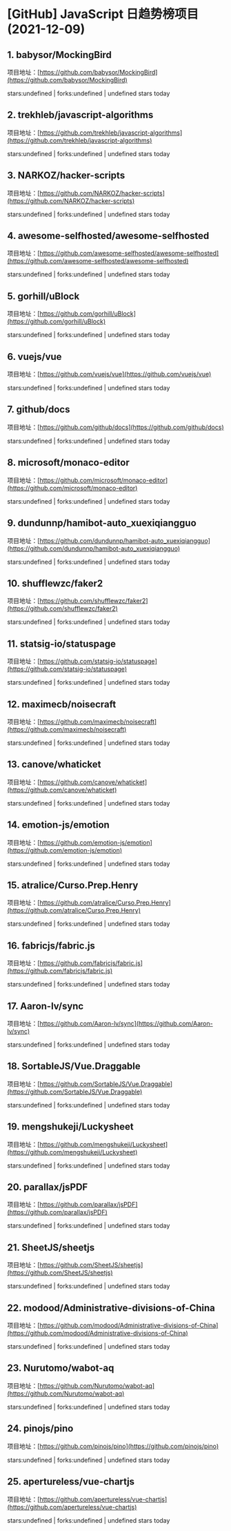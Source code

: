 # [GitHub] JavaScript 日趋势榜项目(2021-12-09)

## 1. babysor/MockingBird 

项目地址：[https://github.com/babysor/MockingBird](https://github.com/babysor/MockingBird)

stars:undefined | forks:undefined | undefined stars today 



## 2. trekhleb/javascript-algorithms 

项目地址：[https://github.com/trekhleb/javascript-algorithms](https://github.com/trekhleb/javascript-algorithms)

stars:undefined | forks:undefined | undefined stars today 



## 3. NARKOZ/hacker-scripts 

项目地址：[https://github.com/NARKOZ/hacker-scripts](https://github.com/NARKOZ/hacker-scripts)

stars:undefined | forks:undefined | undefined stars today 



## 4. awesome-selfhosted/awesome-selfhosted 

项目地址：[https://github.com/awesome-selfhosted/awesome-selfhosted](https://github.com/awesome-selfhosted/awesome-selfhosted)

stars:undefined | forks:undefined | undefined stars today 



## 5. gorhill/uBlock 

项目地址：[https://github.com/gorhill/uBlock](https://github.com/gorhill/uBlock)

stars:undefined | forks:undefined | undefined stars today 



## 6. vuejs/vue 

项目地址：[https://github.com/vuejs/vue](https://github.com/vuejs/vue)

stars:undefined | forks:undefined | undefined stars today 



## 7. github/docs 

项目地址：[https://github.com/github/docs](https://github.com/github/docs)

stars:undefined | forks:undefined | undefined stars today 



## 8. microsoft/monaco-editor 

项目地址：[https://github.com/microsoft/monaco-editor](https://github.com/microsoft/monaco-editor)

stars:undefined | forks:undefined | undefined stars today 



## 9. dundunnp/hamibot-auto_xuexiqiangguo 

项目地址：[https://github.com/dundunnp/hamibot-auto_xuexiqiangguo](https://github.com/dundunnp/hamibot-auto_xuexiqiangguo)

stars:undefined | forks:undefined | undefined stars today 



## 10. shufflewzc/faker2 

项目地址：[https://github.com/shufflewzc/faker2](https://github.com/shufflewzc/faker2)

stars:undefined | forks:undefined | undefined stars today 



## 11. statsig-io/statuspage 

项目地址：[https://github.com/statsig-io/statuspage](https://github.com/statsig-io/statuspage)

stars:undefined | forks:undefined | undefined stars today 



## 12. maximecb/noisecraft 

项目地址：[https://github.com/maximecb/noisecraft](https://github.com/maximecb/noisecraft)

stars:undefined | forks:undefined | undefined stars today 



## 13. canove/whaticket 

项目地址：[https://github.com/canove/whaticket](https://github.com/canove/whaticket)

stars:undefined | forks:undefined | undefined stars today 



## 14. emotion-js/emotion 

项目地址：[https://github.com/emotion-js/emotion](https://github.com/emotion-js/emotion)

stars:undefined | forks:undefined | undefined stars today 



## 15. atralice/Curso.Prep.Henry 

项目地址：[https://github.com/atralice/Curso.Prep.Henry](https://github.com/atralice/Curso.Prep.Henry)

stars:undefined | forks:undefined | undefined stars today 



## 16. fabricjs/fabric.js 

项目地址：[https://github.com/fabricjs/fabric.js](https://github.com/fabricjs/fabric.js)

stars:undefined | forks:undefined | undefined stars today 



## 17. Aaron-lv/sync 

项目地址：[https://github.com/Aaron-lv/sync](https://github.com/Aaron-lv/sync)

stars:undefined | forks:undefined | undefined stars today 



## 18. SortableJS/Vue.Draggable 

项目地址：[https://github.com/SortableJS/Vue.Draggable](https://github.com/SortableJS/Vue.Draggable)

stars:undefined | forks:undefined | undefined stars today 



## 19. mengshukeji/Luckysheet 

项目地址：[https://github.com/mengshukeji/Luckysheet](https://github.com/mengshukeji/Luckysheet)

stars:undefined | forks:undefined | undefined stars today 



## 20. parallax/jsPDF 

项目地址：[https://github.com/parallax/jsPDF](https://github.com/parallax/jsPDF)

stars:undefined | forks:undefined | undefined stars today 



## 21. SheetJS/sheetjs 

项目地址：[https://github.com/SheetJS/sheetjs](https://github.com/SheetJS/sheetjs)

stars:undefined | forks:undefined | undefined stars today 



## 22. modood/Administrative-divisions-of-China 

项目地址：[https://github.com/modood/Administrative-divisions-of-China](https://github.com/modood/Administrative-divisions-of-China)

stars:undefined | forks:undefined | undefined stars today 



## 23. Nurutomo/wabot-aq 

项目地址：[https://github.com/Nurutomo/wabot-aq](https://github.com/Nurutomo/wabot-aq)

stars:undefined | forks:undefined | undefined stars today 



## 24. pinojs/pino 

项目地址：[https://github.com/pinojs/pino](https://github.com/pinojs/pino)

stars:undefined | forks:undefined | undefined stars today 



## 25. apertureless/vue-chartjs 

项目地址：[https://github.com/apertureless/vue-chartjs](https://github.com/apertureless/vue-chartjs)

stars:undefined | forks:undefined | undefined stars today 



